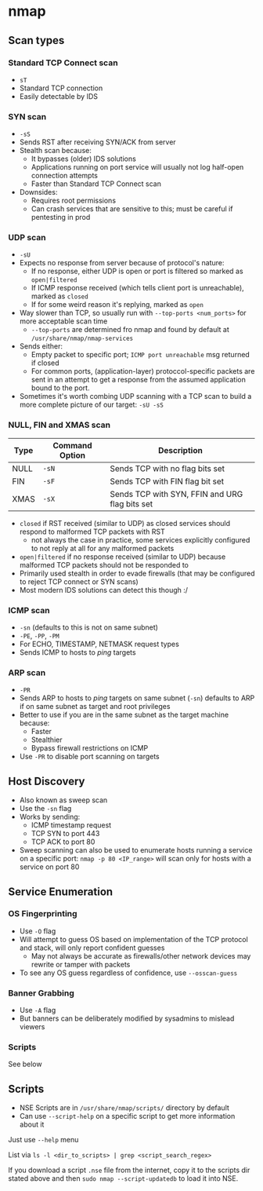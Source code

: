 # nmap

## Scan types

### Standard TCP Connect scan
- `sT`
- Standard TCP connection
- Easily detectable by IDS

### SYN scan
- `-sS` 
- Sends RST after receiving SYN/ACK from server
- Stealth scan because:
    - It bypasses (older) IDS solutions
    - Applications running on port service will usually not log half-open connection attempts
    - Faster than Standard TCP Connect scan
- Downsides:
    - Requires root permissions
    - Can crash services that are sensitive to this; must be careful if pentesting in prod

### UDP scan
- `-sU`
- Expects no response from server because of protocol's nature:
    - If no response, either UDP is open or port is filtered so marked as `open|filtered`
    - If ICMP response received (which tells client port is unreachable), marked as `closed`
    - If for some weird reason it's replying, marked as `open`
- Way slower than TCP, so usually run with `--top-ports <num_ports>` for more acceptable scan time
    - `--top-ports` are determined fro nmap and found by default at `/usr/share/nmap/nmap-services`
- Sends either:
    - Empty packet to specific port; `ICMP port unreachable` msg returned if closed
    - For common ports, (application-layer) protoccol-specific packets are sent in an attempt to get a response from the assumed application bound to the port.
- Sometimes it's worth combing UDP scanning with a TCP scan to build a more complete picture of our target: `-sU -sS`

### NULL, FIN and XMAS scan

| Type | Command Option | Description |
| ---- | -------------- | ----------- |
| NULL | `-sN` | Sends TCP with no flag bits set |
| FIN | `-sF` | Sends TCP with FIN flag bit set |
| XMAS | `-sX` | Sends TCP with SYN, FFIN and URG flag bits set |
- `closed` if RST received (similar to UDP) as closed services should respond to malformed TCP packets with RST
    - not always the case in practice, some services explicitly configured to not reply at all for any malformed packets
- `open|filtered` if no response received (similar to UDP) because malformed TCP packets should not be responded to
- Primarily used stealth in order to evade firewalls (that may be configured to reject TCP connect or SYN scans)
- Most modern IDS solutions can detect this though :/

### ICMP scan

- `-sn` (defaults to this is not on same subnet)
- `-PE`, `-PP`, `-PM`
- For ECHO, TIMESTAMP, NETMASK request types
- Sends ICMP to hosts to *ping* targets

### ARP scan

- `-PR`
- Sends ARP to hosts to *ping* targets on same subnet (`-sn`) defaults to ARP if on same subnet as target and root privileges
- Better to use if you are in the same subnet as the target machine because:
    - Faster
    - Stealthier
    - Bypass firewall restrictions on ICMP
- Use `-PR` to disable port scanning on targets


## Host Discovery

- Also known as sweep scan
- Use the `-sn` flag
- Works by sending:
    - ICMP timestamp request
    - TCP SYN to port 443
    - TCP ACK to port 80
- Sweep scanning can also be used to enumerate hosts running a service on a specific port: `nmap -p 80 <IP_range>` will scan only for hosts with a service on port 80


## Service Enumeration

### OS Fingerprinting

- Use `-O` flag
- Will attempt to guess OS based on implementation of the TCP protocol and stack, will only report confident guesses
    - May not always be accurate as firewalls/other network devices may rewrite or tamper with packets
- To see any OS guess regardless of confidence, use `--osscan-guess`


### Banner Grabbing

- Use `-A` flag
- But banners can be deliberately modified by sysadmins to mislead viewers

### Scripts

See below

## Scripts

- NSE Scripts are in `/usr/share/nmap/scripts/` directory by default
- Can use `--script-help` on a specific script to get more information about it

Just use `--help` menu

List via `ls -l <dir_to_scripts> | grep <script_search_regex>`

If you download a script `.nse` file from the internet, copy it to the scripts dir stated above and then `sudo nmap --script-updatedb` to load it into NSE.